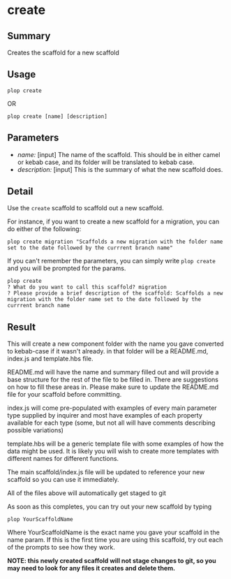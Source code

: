 # create

## Summary

Creates the scaffold for a new scaffold

## Usage

```shell script
plop create
```

OR

```shell script
plop create [name] [description]
```

## Parameters

- *name:* \[input] The name of the scaffold. This should be in either camel or kebab case, and its folder will be translated to 
          kebab case.
- *description:* \[input] This is the summary of what the new scaffold does.


## Detail

Use the `create` scaffold to scaffold out a new scaffold. 

For instance, if you want to create a new scaffold for a migration, you can do either of the following:

```shell script
plop create migration "Scaffolds a new migration with the folder name set to the date followed by the currrent branch name"
```

If you can't remember the parameters, you can simply write `plop create` and you will be prompted for the params.

```shell script
plop create
? What do you want to call this scaffold? migration
? Please provide a brief description of the scaffold: Scaffolds a new migration with the folder name set to the date followed by the currrent branch name
```

## Result

This will create a new component folder with the name you gave converted to kebab-case if it wasn't already. in that 
folder will be a README.md, index.js and template.hbs file.

README.md will have the name and summary filled out and will provide a base structure for the rest of the file to be
filled in. There are suggestions on how to fill these areas in. Please make sure to update the README.md file for 
your scaffold before committing.

index.js will come pre-populated with examples of every main parameter type supplied by inquirer and most have examples
  of each property available for each type (some, but not all will have comments describing possible variations)

template.hbs will be a generic template file with some examples of how the data might be used. It is likely you will 
wish to create more templates with different names for different functions.

The main scaffold/index.js file will be updated to reference your new scaffold so you can use it immediately.

All of the files above will automatically get staged to git

As soon as this completes, you can try out your new scaffold by typing

```shell script
plop YourScaffoldName
```

Where YourScaffoldName is the exact name you gave your scaffold in the name param. If this is the first time you are 
using this scaffold, try out each of the prompts to see how they work.

__NOTE: this newly created scaffold will not stage changes to git, so you may need to look for any files it creates and
delete them.__
